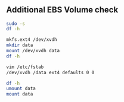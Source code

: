 #

## Additional EBS Volume check
```bash
sudo -s
df -h

mkfs.ext4 /dev/xvdh
mkdir data
mount /dev/xvdh data
df -h

vim /etc/fstab
/dev/xvdh /data ext4 defaults 0 0

df -h
umount data
mount data
```